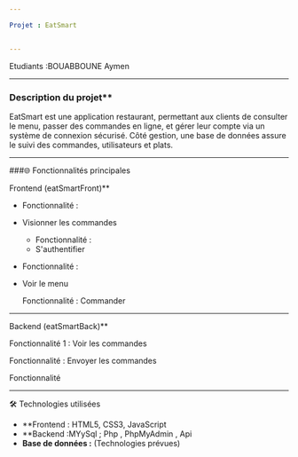 ```yaml
---

Projet : EatSmart


---
```

Etudiants :BOUABBOUNE Aymen


---

### Description du projet**

EatSmart est une application  restaurant, permettant aux clients de consulter le menu, passer des commandes en ligne, et gérer leur compte via un système de connexion sécurisé. Côté gestion, une base de données assure le suivi des commandes, utilisateurs et plats.


---

###🌐 Fonctionnalités principales

Frontend (eatSmartFront)**

- Fonctionnalité  :
- Visionner les commandes
  
  - Fonctionnalité  :
  - S'authentifier

 - Fonctionnalité  :
 - Voir le menu

   Fonctionnalité :
   Commander
   
---

Backend (eatSmartBack)**

Fonctionnalité 1 : 
Voir les commandes 
  
Fonctionnalité : 
Envoyer les commandes 

Fonctionnalité 



---


🛠️ Technologies utilisées

- **Frontend : HTML5, CSS3, JavaScript 
- **Backend :MYySql ; Php , PhpMyAdmin , Api 
- **Base de données :** (Technologies prévues)

